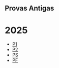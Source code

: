 ## Provas Antigas

# 2025
 - [P1](https://oangelo.github.io/Geometria-Analitica-Sobrevivencia-Geometrica/provas/P1-2025-1.html)
 - [P2](https://oangelo.github.io/Geometria-Analitica-Sobrevivencia-Geometrica/provas/P2-2025-1.html)
 - [PS](https://oangelo.github.io/Geometria-Analitica-Sobrevivencia-Geometrica/provas/ps-2025-1.html)
 - [PF](https://oangelo.github.io/Geometria-Analitica-Sobrevivencia-Geometrica/provas/pf-2025-1.html)
